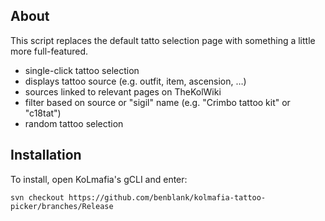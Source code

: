 ## About

This script replaces the default tatto selection page with something a little more full-featured.

* single-click tattoo selection
* displays tattoo source (e.g. outfit, item, ascension, …)
* sources linked to relevant pages on TheKolWiki
* filter based on source or "sigil" name (e.g. "Crimbo tattoo kit" or "c18tat")
* random tattoo selection

## Installation

To install, open KoLmafia's gCLI and enter:

    svn checkout https://github.com/benblank/kolmafia-tattoo-picker/branches/Release
